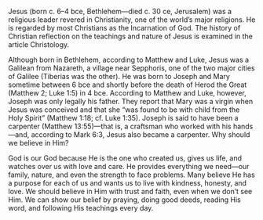 Jesus (born c. 6–4 bce, Bethlehem—died c. 30 ce, Jerusalem) was a religious leader revered in Christianity, one of the world’s major religions. He is regarded by most Christians as the Incarnation of God. The history of Christian reflection on the teachings and nature of Jesus is examined in the article Christology.

Although born in Bethlehem, according to Matthew and Luke, Jesus was a Galilean from Nazareth, a village near Sepphoris, one of the two major cities of Galilee (Tiberias was the other). He was born to Joseph and Mary sometime between 6 bce and shortly before the death of Herod the Great (Matthew 2; Luke 1:5) in 4 bce. According to Matthew and Luke, however, Joseph was only legally his father. They report that Mary was a virgin when Jesus was conceived and that she “was found to be with child from the Holy Spirit” (Matthew 1:18; cf. Luke 1:35). Joseph is said to have been a carpenter (Matthew 13:55)—that is, a craftsman who worked with his hands—and, according to Mark 6:3, Jesus also became a carpenter.
Why should we believe in Him?

God is our God because He is the one who created us, gives us life, and watches over us with love and care. He provides everything we need—our family, nature, and even the strength to face problems. Many believe He has a purpose for each of us and wants us to live with kindness, honesty, and love. We should believe in Him with trust and faith, even when we don’t see Him. We can show our belief by praying, doing good deeds, reading His word, and following His teachings every day.
